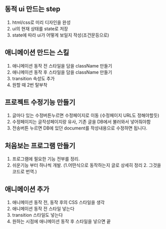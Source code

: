 ## 동적 ui 만드는 step
1. html/css로 미리 디자인을 완성
2. ui의 현재 상태를 state로 저장
3. state에 따라 ui가 어떻게 보일지 작성(조건문등으로)


## 애니메이션 만드는 스킬 

1. 애니메이션 동작 전 스타일을 담을 className 만들기 
2. 애니메이션 동작 후 스타일을 담을 className 만들기 
3. transition 속성도 추가
4. 원할 때 2번 탈부착

## 프로젝트 수정기능 만들기
1. 글마다 있는 수정버튼누르면 수정페이지로 이동 (수정페이지 URL도 정해야할듯)
2. 수정페이지는 글작성페이지랑 유사, 기존 글을 DB에서 불러와서 넣어줘야함 
3. 전송버튼 누르면 DB에 있던 document를 작성내용으로 수정하면 됩니다.

## 처음보는 프로그램 만들기
1. 프로그램에 필요한 기능 전부를 정리.
2. 쉬운기능 부터 하나씩 개발. (1.어떤식으로 동작하는지 글로 상세히 정리 2. 그것을 코드로 번역.)

## 애니메이션 추가 

1. 애니메이션 동작 전, 동작 후의 CSS 스타일을 생각
2. 애니메이션 동작 전 스타일 넣는다
3. transition 스타일도 넣는다
4. 원하는 시점에 애니메이션 동작 후 스타일을 넣으면 끝  

